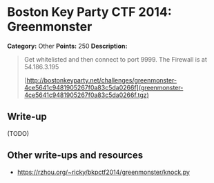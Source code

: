 # Boston Key Party CTF 2014: Greenmonster

**Category:** Other
**Points:** 250
**Description:**

> Get whitelisted and then connect to port 9999. The Firewall is at 54.186.3.195
>
> [http://bostonkeyparty.net/challenges/greenmonster-4ce5641c9481905267f0a83c5da0266f](greenmonster-4ce5641c9481905267f0a83c5da0266f.tgz)

## Write-up

(TODO)

## Other write-ups and resources

* <https://rzhou.org/~ricky/bkpctf2014/greenmonster/knock.py>
